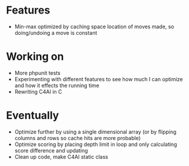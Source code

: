 Features
========
- Min-max optimized by caching space location of moves made, so doing/undoing a move is constant

Working on
==========
- More phpunit tests
- Experimenting with different features to see how much I can optimize and how it effects the running time
- Rewriting C4AI in C

Eventually
==========
- Optimize further by using a single dimensional array (or by flipping columns and rows so cache hits are more probable)
- Optimize scoring by placing depth limit in loop and only calculating score difference and updating
- Clean up code, make C4AI static class
